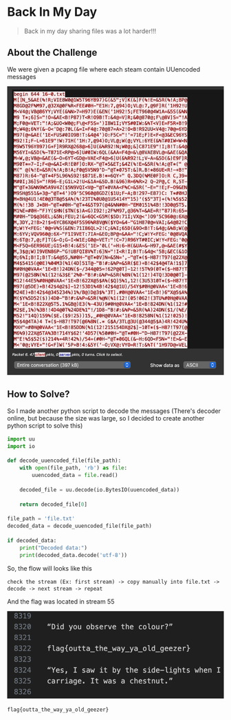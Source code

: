 # Back In My Day
> Back in my day sharing files was a lot harder!!!

## About the Challenge
We were given a pcapng file where each steam contain UUencoded messages

![preview](images/preview.png)

## How to Solve?
So I made another python script to decode the messages (There's decoder online, but because the size was large, so I decided to create another python script to solve this)

```python
import uu
import io

def decode_uuencoded_file(file_path):
    with open(file_path, 'rb') as file:
        uuencoded_data = file.read()

    decoded_file = uu.decode(io.BytesIO(uuencoded_data))

    return decoded_file[0]

file_path = 'file.txt'
decoded_data = decode_uuencoded_file(file_path)

if decoded_data:
    print("Decoded data:")
    print(decoded_data.decode('utf-8'))
```

So, the flow will looks like this

```
check the stream (Ex: first stream) -> copy manually into file.txt -> decode -> next stream -> repeat
```

And the flag was located in stream 55

![flag](images/flag.png)

```
flag{outta_the_way_ya_old_geezer}
```